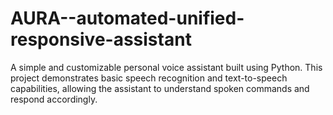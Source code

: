 # AURA--automated-unified-responsive-assistant
A simple and customizable personal voice assistant built using Python. This project demonstrates basic speech recognition and text-to-speech capabilities, allowing the assistant to understand spoken commands and respond accordingly.
